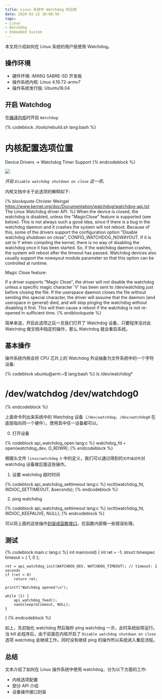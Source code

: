 ```yaml
---
title: Linux 系统中 Watchdog 的应用
date: 2020-02-22 10:08:56
tags:
- Linux
- Watchdog
- Embedded System
---
```


本文将介绍如何在 Linux 系统的用户层使用 Watchdog。

<!--more-->

## 操作环境

- 硬件环境: iMX6Q SABRE-SD 开发板
- 操作系统内核: Linux 4.19.72-armv7
- 操作系统发行版: Ubuntu18.04

## 开启 Watchdog

在[编译内核](/blog/2020/02/19/iMX6Q-SABRE-SD-开发板系统软件#Linux-内核)时开启 `Watchdog`:

{% codeblock ./tools/rebuild.sh lang:bash %}
# 内核配置选项位置
Device Drivers -> Watchdog Timer Support
{% endcodeblock %}

![](/blog/2020/02/22/Linux-系统中-Watchdog-的应用/compile-kernel-watchdog.png)

*开启 `Disable watchdog shutdown on close` 这一项。*

内核文档中关于此选项的解释如下:

{% blockquote Christer Weingel https://www.kernel.org/doc/Documentation/watchdog/watchdog-api.txt The Linux Watchdog driver API. %}
When the device is closed, the watchdog is disabled, unless the "MagicClose" feature is supported (see below).  This is not always such a good idea, since if there is a bug in the watchdog daemon and it crashes the system will not reboot.  Because of this, some of the drivers support the configuration option "Disable watchdog shutdown on close", CONFIG_WATCHDOG_NOWAYOUT.  If it is set to Y when compiling the kernel, there is no way of disabling the watchdog once it has been started.  So, if the watchdog daemon crashes, the system will reboot after the timeout has passed. Watchdog devices also usually support the nowayout module parameter so that this option can be controlled at runtime.

Magic Close feature:

If a driver supports "Magic Close", the driver will not disable the watchdog unless a specific magic character 'V' has been sent to /dev/watchdog just before closing the file.  If the userspace daemon closes the file without sending this special character, the driver will assume that the daemon (and userspace in general) died, and will stop pinging the watchdog without disabling it first.  This will then cause a reboot if the watchdog is not re-opened in sufficient time.
{% endblockquote %}

简单来说，开启此选项之后一旦我们打开了 Watchdog 设备，只要程序没对此 Watchdog 做文档中指定的操作，那么 Watchdog 就会重启系统。

## 基本操作

操作系统内核会将 CPU 芯片上的 Watchdog 外设抽象为文件系统中的一个字符设备:

{% codeblock ubuntu@arm:~$ lang:bash %}
ls /dev/watchdog*
# /dev/watchdog  /dev/watchdog0
{% endcodeblock %}

上面命令列出来系统中的 Watchdog 设备（`/dev/watchdog`、`/dev/watchdog0` 在底层指向同一个硬件）。使用其中任一设备都可以。

0. 打开设备

{% codeblock api_watchdog_open lang:c %}
watchdog_fd = open(watchdog_dev, O_RDWR);
{% endcodeblock %}

根据头文件 `linux/watchdog.h` 中的定义，我们可以通过得到的`文件描述符`对 watchdog 设备做后面这些操作。

1. 设置 watchdog 超时时间

{% codeblock api_watchdog_settimeout lang:c %}
ioctl(watchdog_fd, WDIOC_SETTIMEOUT, &seconds);
{% endcodeblock %}

2. ping watchdog

{% codeblock api_watchdog_settimeout lang:c %}
ioctl(watchdog_fd, WDIOC_KEEPALIVE, NULL);
{% endcodeblock %}

可以将上面的这些操作[封装成函数接口](/blog/2020/02/22/Linux-系统中-Watchdog-的应用/main.c)，在函数内部做一些错误处理。

## 测试

{% codeblock main.c lang:c %}
int main(void)
{
	int ret = -1;
	struct timespec timeout = { 1, 0 };

	ret = api_watchdog_init(WATCHDOG_DEV, WATCHDOG_TIMEOUT); // timeout: 2 seconds
	if (ret < 0)
		return ret;

	printf("Watchdog opened!\n");

	while (1) {
		api_watchdog_feed();
		nanosleep(&timeout, NULL);
	}
}
{% endcodeblock %}

如上，先初始化 watchdog 然后每秒 ping watchdog 一次，此时系统如常运行。当 kill 此程序后，由于前面在内核开启了 `Disable watchdog shutdown on close` 选项 watchdog 会继续工作，同时没有继续 ping 的操作所以系统进入重启流程。

## 总结

文本介绍了如何在 Linux 操作系统中使用 watchdog，分为以下方面的工作:

- 内核选项配置
- 部分 API 介绍
- 设备操作接口封装
